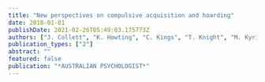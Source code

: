 ```yaml
---
title: "New perspectives on compulsive acquisition and hoarding"
date: 2018-01-01
publishDate: 2021-02-26T05:49:03.175773Z
authors: ["J. Collett", "K. Howting", "C. Kings", "T. Knight", "M. Kyrios", "richard-moulding"]
publication_types: ["2"]
abstract: ""
featured: false
publication: "*AUSTRALIAN PSYCHOLOGIST*"
---
```


